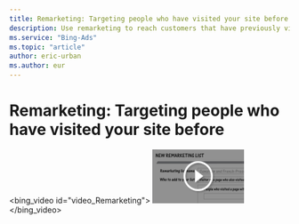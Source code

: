 ```yaml
---
title: Remarketing: Targeting people who have visited your site before
description: Use remarketing to reach customers that have previously visited your website. (English only)
ms.service: "Bing-Ads"
ms.topic: "article"
author: eric-urban
ms.author: eur
---
```


# Remarketing: Targeting people who have visited your site before

<bing_video id="video_Remarketing">
    ![Automate your campaigns](../images/BA_VideoThumb_Remarketing.png)
  </bing_video>


